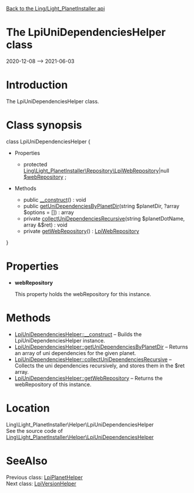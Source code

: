 [Back to the Ling/Light_PlanetInstaller api](https://github.com/lingtalfi/Light_PlanetInstaller/blob/master/doc/api/Ling/Light_PlanetInstaller.md)



The LpiUniDependenciesHelper class
================
2020-12-08 --> 2021-06-03






Introduction
============

The LpiUniDependenciesHelper class.



Class synopsis
==============


class <span class="pl-k">LpiUniDependenciesHelper</span>  {

- Properties
    - protected [Ling\Light_PlanetInstaller\Repository\LpiWebRepository](https://github.com/lingtalfi/Light_PlanetInstaller/blob/master/doc/api/Ling/Light_PlanetInstaller/Repository/LpiWebRepository.md)|null [$webRepository](#property-webRepository) ;

- Methods
    - public [__construct](https://github.com/lingtalfi/Light_PlanetInstaller/blob/master/doc/api/Ling/Light_PlanetInstaller/Helper/LpiUniDependenciesHelper/__construct.md)() : void
    - public [getUniDependenciesByPlanetDir](https://github.com/lingtalfi/Light_PlanetInstaller/blob/master/doc/api/Ling/Light_PlanetInstaller/Helper/LpiUniDependenciesHelper/getUniDependenciesByPlanetDir.md)(string $planetDir, ?array $options = []) : array
    - private [collectUniDependenciesRecursive](https://github.com/lingtalfi/Light_PlanetInstaller/blob/master/doc/api/Ling/Light_PlanetInstaller/Helper/LpiUniDependenciesHelper/collectUniDependenciesRecursive.md)(string $planetDotName, array &$ret) : void
    - private [getWebRepository](https://github.com/lingtalfi/Light_PlanetInstaller/blob/master/doc/api/Ling/Light_PlanetInstaller/Helper/LpiUniDependenciesHelper/getWebRepository.md)() : [LpiWebRepository](https://github.com/lingtalfi/Light_PlanetInstaller/blob/master/doc/api/Ling/Light_PlanetInstaller/Repository/LpiWebRepository.md)

}




Properties
=============

- <span id="property-webRepository"><b>webRepository</b></span>

    This property holds the webRepository for this instance.
    
    



Methods
==============

- [LpiUniDependenciesHelper::__construct](https://github.com/lingtalfi/Light_PlanetInstaller/blob/master/doc/api/Ling/Light_PlanetInstaller/Helper/LpiUniDependenciesHelper/__construct.md) &ndash; Builds the LpiUniDependenciesHelper instance.
- [LpiUniDependenciesHelper::getUniDependenciesByPlanetDir](https://github.com/lingtalfi/Light_PlanetInstaller/blob/master/doc/api/Ling/Light_PlanetInstaller/Helper/LpiUniDependenciesHelper/getUniDependenciesByPlanetDir.md) &ndash; Returns an array of uni dependencies for the given planet.
- [LpiUniDependenciesHelper::collectUniDependenciesRecursive](https://github.com/lingtalfi/Light_PlanetInstaller/blob/master/doc/api/Ling/Light_PlanetInstaller/Helper/LpiUniDependenciesHelper/collectUniDependenciesRecursive.md) &ndash; Collects the uni dependencies recursively, and stores them in the $ret array.
- [LpiUniDependenciesHelper::getWebRepository](https://github.com/lingtalfi/Light_PlanetInstaller/blob/master/doc/api/Ling/Light_PlanetInstaller/Helper/LpiUniDependenciesHelper/getWebRepository.md) &ndash; Returns the webRepository of this instance.





Location
=============
Ling\Light_PlanetInstaller\Helper\LpiUniDependenciesHelper<br>
See the source code of [Ling\Light_PlanetInstaller\Helper\LpiUniDependenciesHelper](https://github.com/lingtalfi/Light_PlanetInstaller/blob/master/Helper/LpiUniDependenciesHelper.php)



SeeAlso
==============
Previous class: [LpiPlanetHelper](https://github.com/lingtalfi/Light_PlanetInstaller/blob/master/doc/api/Ling/Light_PlanetInstaller/Helper/LpiPlanetHelper.md)<br>Next class: [LpiVersionHelper](https://github.com/lingtalfi/Light_PlanetInstaller/blob/master/doc/api/Ling/Light_PlanetInstaller/Helper/LpiVersionHelper.md)<br>
